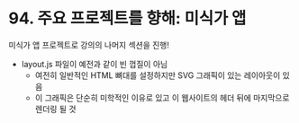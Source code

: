 # 94. 주요 프로젝트를 향해: 미식가 앱

미식가 앱 프로젝트로 강의의 나머지 섹션을 진행!

- layout.js 파일이 예전과 같이 빈 껍질이 아님
  - 여전히 일반적인 HTML 뼈대를 설정하지만 SVG 그래픽이 있는 레이아웃이 있음
  - 이 그래픽은 단순히 미학적인 이유로 있고 이 웹사이트의 헤더 뒤에 마지막으로 렌더링 될 것
